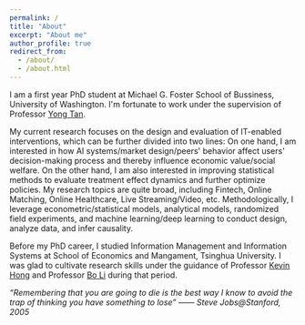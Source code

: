 ```yaml
---
permalink: /
title: "About"
excerpt: "About me"
author_profile: true
redirect_from: 
  - /about/
  - /about.html
---
```


I am a first year PhD student at Michael G. Foster School of Bussiness, University of Washington. I'm fortunate to work under the supervision of Professor [Yong Tan](http://faculty.washington.edu/ytan/index.htm).

My current research focuses on the design and evaluation of IT-enabled interventions, which can be further divided into two lines: On one hand, I am interested in how AI systems/market design/peers' behavior affect users’ decision-making process and thereby influence economic value/social welfare. On the other hand, I am also interested in improving statistical methods to evaluate treatment effect dynamics and further optimize policies. My research topics are quite broad, including Fintech, Online Matching, Online Healthcare, Live Streaming/Video, etc. Methodologically, I leverage econometric/statistical models, analytical models, randomized field experiments, and machine learning/deep learning to conduct design, analyze data, and infer causality.

Before my PhD career, I studied Information Management and Information Systems at School of Economics and Mangament, Tsinghua University. I was glad to cultivate research skills under the guidance of Professor [Kevin Hong](http://kevinhong.me/) and Professor [Bo Li](https://www.sem.tsinghua.edu.cn/en/info/1233/6986.htm) during that period.

*“Remembering that you are going to die is the best way I know to avoid the trap of thinking you have something to lose” —— Steve Jobs@Stanford, 2005*
